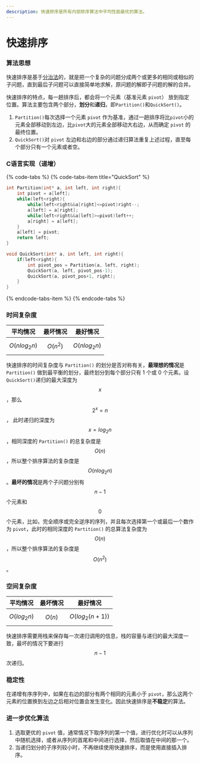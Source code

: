 ```yaml
---
description: 快速排序是所有内部排序算法中平均性能最优的算法。
---
```


# 快速排序

### 算法思想

快速排序是基于[分治法](https://zh.wikipedia.org/wiki/%E5%88%86%E6%B2%BB%E6%B3%95)的，就是把一个复杂的问题分成两个或更多的相同或相似的子问题，直到最后子问题可以直接简单地求解，原问题的解即子问题的解的合并。

快速排序的特点，每一趟排序后，都会将一个元素（基准元素 `pivot`） 放到指定位置。算法主要包含两个部分，**划分**和**递归**，即`Partition()`和`QuickSort()`。

1. `Partition()`每次选择一个元素 `pivot` 作为基准，通过一趟排序将比`pivot`小的元素全部移动到左边，比`pivot`大的元素全部移动大右边，从而确定 `pivot` 的最终位置。
2. `QuickSort()`对 `pivot` 左边和右边的部分通过递归算法重复上述过程，直至每个部分只有一个元素或者空。

### C语言实现（递增）

{% code-tabs %}
{% code-tabs-item title="QuickSort" %}
```c
int Partition(int* a, int left, int right){
    int pivot = a[left];
    while(left<right){
        while(left<right&&a[right]<=pivot)right--;
        a[left] = a[right];
        while(left<right&&a[left]>=pivot)left++;
        a[right] = a[left];
    }
    a[left] = pivot;
    return left;
}

void QuickSort(int* a, int left, int right){
    if(left<right){
        int pivot_pos = Partition(a, left, right);
        QuickSort(a, left, pivot_pos-1);
        QuickSort(a, pivot_pos+1, right);
    }
}
```
{% endcode-tabs-item %}
{% endcode-tabs %}

### 时间复杂度

| 平均情况 | 最坏情况 | 最好情况 |
| :---: | :---: | :---: |
|  $$O(nlog_{2}n)$$ |  $$O(n^2)$$  | $$O(nlog_{2}n)$$  |

快速排序的时间复杂度与 `Partition()` 的划分是否对称有关，**最理想的情况**是 `Partition()` 做到最平衡的划分，最终划分到每个部分只有 1 个或 0 个元素。设`QuickSort()`递归的最大深度为 $$x$$ ，那么 $$2^x=n$$， 此时递归的深度为$$x=log_{2}n$$ ，相同深度的 `Partition()` 的总复杂度是 $$O(n)$$ ，所以整个排序算法的复杂度是 $$O(nlog_{2}n)$$ 。**最坏的情况**是两个子问题分别有  $$n-1$$ 个元素和 $$0$$ 个元素，比如，完全顺序或完全逆序的序列，并且每次选择第一个或最后一个数作为 `pivot`，此时的相同深度的 `Partition()` 的总算法复杂度为 $$O(n)$$ ，所以整个排序算法的复杂度是 $$O(n^2)$$ 。

### 空间复杂度

| 平均情况 | 最坏情况 | 最好情况 |
| :---: | :---: | :---: |
|  $$O(log_{2}n)$$  |  $$O(n)$$  | $$O(log_{2}(n+1))$$  |

快速排序需要用栈来保存每一次递归调用的信息，栈的容量与递归的最大深度一致，最坏的情况下要进行 $$n-1$$次递归。

### 稳定性

在递增有序序列中，如果在右边的部分有两个相同的元素小于 `pivot`，那么这两个元素的位置换到左边之后相对位置会发生变化。因此快速排序是**不稳定**的算法。

### 进一步优化算法

1. 选取更优的 `pivot` 值，通常情况下取序列的第一个值，进行优化时可以从序列中随机选择，或者从序列的首尾和中间进行选择，然后取值在中间的那一个。
2. 当递归划分的子序列较小时，不再继续使用快速排序，而是使用直接插入排序。

